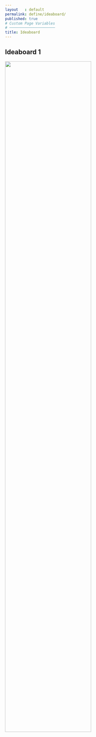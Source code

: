 ```yaml
---
layout   : default
permalink: define/ideaboard/
published: true
# Custom Page Variables
# ─────────────────────
title: Ideaboard
---
```



<h2>Ideaboard 1 </h2>
<img src="../../assets/Images/Moodboard.jpg" width="75%">
